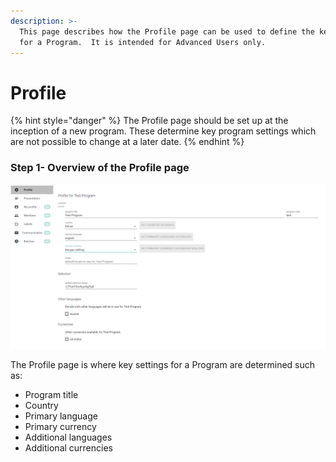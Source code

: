 ```yaml
---
description: >-
  This page describes how the Profile page can be used to define the key setting
  for a Program.  It is intended for Advanced Users only.
---
```


# Profile

{% hint style="danger" %}
The Profile page should be set up at the inception of a new program.  These determine key program settings which are not possible to change at a later date.
{% endhint %}

### Step 1- Overview of the Profile page

![](../../../.gitbook/assets/image%20%2816%29.png)

The Profile page is where key settings for a Program are determined such as:

* Program title
* Country
* Primary language
* Primary currency
* Additional languages
* Additional currencies



